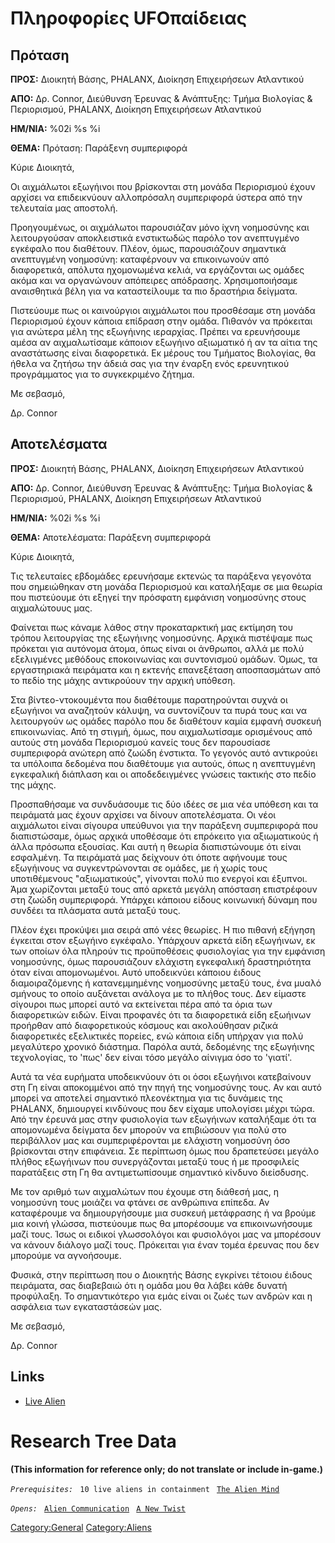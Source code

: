# Πληροφορίες UFOπαίδειας

## Πρόταση

**ΠΡΟΣ:** Διοικητή Βάσης, PHALANX, Διοίκηση Επιχειρήσεων Ατλαντικού

**ΑΠΟ:** Δρ. Connor, Διεύθυνση Έρευνας & Ανάπτυξης: Τμήμα Βιολογίας &
Περιορισμού, PHALANX, Διοίκηση Επιχειρήσεων Ατλαντικού

**ΗΜ/ΝΙΑ:** %02i %s %i

**ΘΕΜΑ:** Πρόταση: Παράξενη συμπεριφορά

Κύριε Διοικητά,

Οι αιχμάλωτοι εξωγήινοι που βρίσκονται στη μονάδα Περιορισμού έχουν
αρχίσει να επιδεικνύουν αλλοπρόσαλη συμπεριφορά ύστερα από την τελευταία
μας αποστολή.

Προηγουμένως, οι αιχμάλωτοι παρουσιάζαν μόνο ίχνη νοημοσύνης και
λειτουργούσαν αποκλειστικά ενστικτωδώς παρόλο τον ανεπτυγμένο εγκέφαλο
που διαθέτουν. Πλέον, όμως, παρουσιάζουν σημαντικά ανεπτυγμένη
νοημοσύνη: καταφέρνουν να επικοινωνούν από διαφορετικά, απόλυτα
ηχομονωμένα κελιά, να εργάζονται ως ομάδες ακόμα και να οργανώνουν
απόπειρες απόδρασης. Χρησιμοποιήσαμε αναισθητικά βέλη για να
καταστείλουμε τα πιο δραστήρια δείγματα.

Πιστεύουμε πως οι καινούργιοι αιχμάλωτοι που προσθέσαμε στη μονάδα
Περιορισμού έχουν κάποια επίδραση στην ομάδα. Πιθανόν να πρόκειται για
ανώτερα μέλη της εξωγήινης ιεραρχίας. Πρέπει να ερευνήσουμε αμέσα αν
αιχμαλωτίσαμε κάποιον εξωγήινο αξιωματικό ή αν τα αίτια της αναστάτωσης
είναι διαφορετικά. Εκ μέρους του Τμήματος Βιολογίας, θα ήθελα να ζητήσω
την άδειά σας για την έναρξη ενός ερευνητικού προγράμματος για το
συγκεκριμένο ζήτημα.

Με σεβασμό,

Δρ. Connor

## Αποτελέσματα

**ΠΡΟΣ:** Διοικητή Βάσης, PHALANX, Διοίκηση Επιχειρήσεων Ατλαντικού

**ΑΠΟ:** Δρ. Connor, Διεύθυνση Έρευνας & Ανάπτυξης: Τμήμα Βιολογίας &
Περιορισμού, PHALANX, Διοίκηση Επιχειρήσεων Ατλαντικού

**ΗΜ/ΝΙΑ:** %02i %s %i

**ΘΕΜΑ:** Αποτελέσματα: Παράξενη συμπεριφορά

Κύριε Διοικητά,

Τις τελευταίες εβδομάδες ερευνήσαμε εκτενώς τα παράξενα γεγονότα που
σημειώθηκαν στη μονάδα Περιορισμού και καταλήξαμε σε μια θεωρία που
πιστεύουμε ότι εξηγεί την πρόσφατη εμφάνιση νοημοσύνης στους
αιχμαλώτουυς μας.

Φαίνεται πως κάναμε λάθος στην προκαταρκτική μας εκτίμηση του τρόπου
λειτουργίας της εξωγήινης νοημοσύνης. Αρχικά πιστέψαμε πως πρόκεται για
αυτόνομα άτομα, όπως είναι οι άνθρωποι, αλλά με πολύ εξελιγμένες
μεθόδους εποκοινωνίας και συντονισμού ομάδων. Όμως, τα εργαστηριακά
πειράματα και η εκτενής επανεξέταση αποσπασμάτων από το πεδίο της μάχης
αντικρούουν την αρχική υπόθεση.

Στα βίντεο-ντοκουμέντα που διαθέτουμε παρατηρούνται συχνά οι εξωγήινοι
να αναζητούν κάλυψη, να συντονίζουν τα πυρά τους και να λειτουργούν ως
ομάδες παρόλο που δε διαθέτουν καμία εμφανή συσκευή επικοινωνίας. Από τη
στιγμή, όμως, που αιχμαλωτίσαμε ορισμένους από αυτούς στη μονάδα
Περιορισμού κανείς τους δεν παρουσίασε συμπεριφορά ανώτερη από ζωώδη
ένστικτα. Το γεγονός αυτό αντικρούει τα υπόλοιπα δεδομένα που διαθέτουμε
για αυτούς, όπως η ανεπτυγμένη εγκεφαλική διάπλαση και οι αποδεδειγμένες
γνώσεις τακτικής στο πεδίο της μάχης.

Προσπαθήσαμε να συνδυάσουμε τις δύο ιδέες σε μια νέα υπόθεση και τα
πειράματά μας έχουν αρχίσει να δίνουν αποτελέσματα. Οι νέοι αιχμάλωτοι
είναι σίγουρα υπεύθυνοι για την παράξενη συμπεριφορά που διαπιστώσαμε,
όμως αρχικά υποθέσαμε ότι επρόκειτο για αξιωματικούς ή άλλα πρόσωπα
εξουσίας. Και αυτή η θεωρία διαπιστώνουμε ότι είναι εσφαλμένη. Τα
πειράματά μας δείχνουν ότι όποτε αφήνουμε τους εξωγήινους να
συγκεντρώνονται σε ομάδες, με ή χωρίς τους υποτιθέμενους "αξιωματικούς",
γίνονται πολύ πιο ενεργοί και έξυπνοι. Άμα χωρίζονται μεταξύ τους από
αρκετά μεγάλη απόσταση επιστρέφουν στη ζωώδη συμπεριφορά. Υπάρχει
κάποιου είδους κοινωνική δύναμη που συνδέει τα πλάσματα αυτά μεταξύ
τους.

Πλέον έχει προκύψει μια σειρά από νέες θεωρίες. Η πιο πιθανή εξήγηση
έγκειται στον εξωγήινο εγκέφαλο. Υπάρχουν αρκετά είδη εξωγήινων, εκ των
οποίων όλα πληρούν τις προϋποθέσεις φυσιολογίας για την εμφάνιση
νοημοσύνης, όμως παρουσιάζουν ελάχιστη εγκεφαλική δραστηριότητα όταν
είναι απομονωμένοι. Αυτό υποδεικνύει κάποιου έιδους διαμοιραζόμενης ή
κατανεμμημένης νοημοσύνης μεταξύ τους, ένα μυαλό σμήνους το οποίο
αυξάνεται ανάλογα με το πλήθος τους. Δεν είμαστε σίγουροι πως μπορεί
αυτό να εκτείνεται πέρα από τα όρια των διαφορετικών ειδών. Είναι
προφανές ότι τα διαφορετικά είδη εξωήινων προήρθαν από διαφορετικούς
κόσμους και ακολούθησαν ριζικά διαφορετικές εξελικτικές πορείες, ενώ
κάποια είδη υπήρχαν για πολύ μεγαλύτερο χρονικό διάστημα. Παρόλα αυτά,
δεδομένης της εξωγήινης τεχνολογίας, το 'πως' δεν είναι τόσο μεγάλο
αίνιγμα όσο το 'γιατί'.

Αυτά τα νέα ευρήματα υποδεικνύουν ότι οι όσοι εξωγήινοι κατεβαίνουν στη
Γη είναι αποκομμένοι από την πηγή της νοημοσύνης τους. Αν και αυτό
μπορεί να αποτελεί σημαντικό πλεονέκτημα για τις δυνάμεις της PHALANX,
δημιουργεί κινδύνους που δεν είχαμε υπολογίσει μέχρι τώρα. Από την
έρευνά μας στην φυσιολογία των εξωγήινων καταλήξαμε ότι τα απομονωμένα
δείγματα δεν μπορούν να επιβιώσουν για πολύ στο περιβάλλον μας και
συμπεριφέρονται με ελάχιστη νοημοσύνη όσο βρίσκονται στην επιφάνεια. Σε
περίπτωση όμως που δραπετεύσει μεγάλο πλήθος εξωγήινων που συνεργάζονται
μεταξύ τους ή με προσφιλείς παρατάξεις στη Γη θα αντιμετωπίσουμε
σημαντικό κίνδυνο διείσδυσης.

Με τον αριθμό των αιχμαλώτων που έχουμε στη διάθεσή μας, η νοημοσύνη
τους μοιάζει να φτάνει σε ανθρώπινα επίπεδα. Αν καταφέρουμε να
δημιουργήσουμε μια συσκευή μετάφρασης ή να βρούμε μια κοινή γλώσσα,
πιστεύουμε πως θα μπορέσουμε να επικοινωνήσουμε μαζί τους. Ίσως οι
ειδικοί γλωσσολόγοι και φυσιολόγοι μας να μπορέσουν να κάνουν διάλογο
μαζί τους. Πρόκειται για έναν τομέα έρευνας που δεν μπορούμε να
αγνοήσουμε.

Φυσικά, στην περίπτωση που ο Διοικητής Βάσης εγκρίνει τέτοιου έιδους
πειράματα, σας διαβεβαιώ ότι η ομάδα μου θα λάβει κάθε δυνατή προφύλαξη.
Το σημαντικότερο για εμάς είναι οι ζωές των ανδρών και η ασφάλεια των
εγκαταστάσεών μας.

Με σεβασμό,

Δρ. Connor

## Links

- [Live Alien](Aliens/Live_Alien "wikilink")

# Research Tree Data

**(This information for reference only; do not translate or include
in-game.)**

*`Prerequisites:`*
` 10 live aliens in containment`
` `[`The Alien Mind`](Aliens/The_Alien_Mind "wikilink")

*`Opens:`*
` `[`Alien Communication`](Research/Alien_Communication "wikilink")
` `[`A New Twist`](Storyline/A_New_Twist "wikilink")

[Category:General](Category:General "wikilink")
[Category:Aliens](Category:Aliens "wikilink")